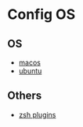 # Config OS

## OS

- [macos](./macos)
- [ubuntu](./ubuntu)

## Others

- [zsh plugins](zsh-plugins.md)
